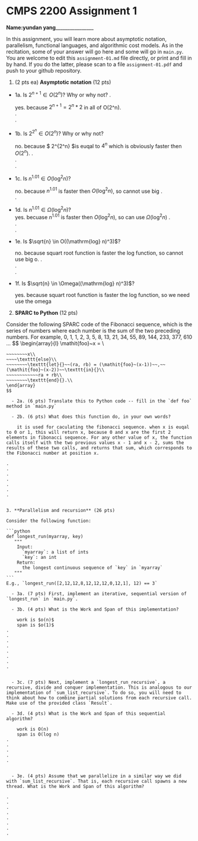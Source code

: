 

# CMPS 2200 Assignment 1

**Name:**____yundan yang____________________


In this assignment, you will learn more about asymptotic notation, parallelism, functional languages, and algorithmic cost models. As in the recitation, some of your answer will go here and some will go in `main.py`. You are welcome to edit this `assignment-01.md` file directly, or print and fill in by hand. If you do the latter, please scan to a file `assignment-01.pdf` and push to your github repository. 
  
  

1. (2 pts ea) **Asymptotic notation** (12 pts)

  - 1a. Is $2^{n+1} \in O(2^n)$? Why or why not? 
.

    yes. because $2^{n+1} = 2^n * 2$ in all of O(2^n).  
.  
. 
  - 1b. Is $2^{2^n} \in O(2^n)$? Why or why not?     

    no. because $ 2^{2^n} $is euqal to $4^n$ which is obviously faster then $O(2^n)$.
.  
.  
.  
  - 1c. Is $n^{1.01} \in O(\mathrm{log}^2 n)$?    

    no. because $n^{1.01}$ is faster then $O(\mathrm{log} ^ 2 n)$, so cannot use big 
.  
.  

  - 1d. Is $n^{1.01} \in \Omega(\mathrm{log}^2 n)$?  
    yes. becuase $n^{1.01}$ is faster then $O(\mathrm{log} ^ 2 n)$, so can use $\Omega(\mathrm{log}^2 n)$
.  
.  
.  
  - 1e. Is $\sqrt{n} \in O((\mathrm{log} n)^3)$?  

    no. because squart root function is faster the log function, so cannot use big o.
.  
.  
.  
  - 1f. Is $\sqrt{n} \in \Omega((\mathrm{log} n)^3)$?  

    yes. because squart root function is faster the log function, so we need use the omega

2. **SPARC to Python** (12 pts)

Consider the following SPARC code of the Fibonacci sequence, which is the series of numbers where each number is the sum of the two preceding numbers. For example, 0, 1, 1, 2, 3, 5, 8, 13, 21, 34, 55, 89, 144, 233, 377, 610 ... 
$$
\begin{array}{l}
\mathit{foo}~x =   \\
~~~~\texttt{if}{}~~x \le 1~~\texttt{then}{}\\
~~~~~~~~x\\   
~~~~\texttt{else}\\
~~~~~~~~\texttt{let}{}~~(ra, rb) = (\mathit{foo}~(x-1))~~,~~(\mathit{foo}~(x-2))~~\texttt{in}{}\\  
~~~~~~~~~~~~ra + rb\\  
~~~~~~~~\texttt{end}{}.\\
\end{array}
$$ 

  - 2a. (6 pts) Translate this to Python code -- fill in the `def foo` method in `main.py`  

  - 2b. (6 pts) What does this function do, in your own words?  

    it is used for caculating the fibonacci sequence. when x is euqal to 0 or 1, this will return x, because 0 and x are the first 2 elements in fibonacci sequence. For any other value of x, the function calls itself with the two previous values x - 1 and x - 2, sums the results of these two calls, and returns that sum, which corresponds to the Fibonacci number at position x.
    
.  
.  
.  
.  
.  
.  
.  
  

3. **Parallelism and recursion** (26 pts)

Consider the following function:  

```python
def longest_run(myarray, key)
   """
    Input:
      `myarray`: a list of ints
      `key`: an int
    Return:
      the longest continuous sequence of `key` in `myarray`
   """
```
E.g., `longest_run([2,12,12,8,12,12,12,0,12,1], 12) == 3`  
 
  - 3a. (7 pts) First, implement an iterative, sequential version of `longest_run` in `main.py`.  

  - 3b. (4 pts) What is the Work and Span of this implementation?  

    work is $o(n)$
    span is $o(1)$
.  
.  
.  
.  
.  
.  
.  
.  


  - 3c. (7 pts) Next, implement a `longest_run_recursive`, a recursive, divide and conquer implementation. This is analogous to our implementation of `sum_list_recursive`. To do so, you will need to think about how to combine partial solutions from each recursive call. Make use of the provided class `Result`.   

  - 3d. (4 pts) What is the Work and Span of this sequential algorithm?  

    work is O(n)
    span is O(log n)
.  
.  
.  
.  
. 


  - 3e. (4 pts) Assume that we parallelize in a similar way we did with `sum_list_recursive`. That is, each recursive call spawns a new thread. What is the Work and Span of this algorithm?  

.  
.  
.  
.  
.  
.  
.  
.  

